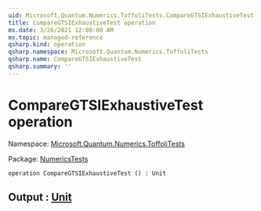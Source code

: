 ```yaml
---
uid: Microsoft.Quantum.Numerics.ToffoliTests.CompareGTSIExhaustiveTest
title: CompareGTSIExhaustiveTest operation
ms.date: 3/26/2021 12:00:00 AM
ms.topic: managed-reference
qsharp.kind: operation
qsharp.namespace: Microsoft.Quantum.Numerics.ToffoliTests
qsharp.name: CompareGTSIExhaustiveTest
qsharp.summary: ''
---
```


# CompareGTSIExhaustiveTest operation

Namespace: [Microsoft.Quantum.Numerics.ToffoliTests](xref:Microsoft.Quantum.Numerics.ToffoliTests)

Package: [NumericsTests](https://nuget.org/packages/NumericsTests)




```qsharp
operation CompareGTSIExhaustiveTest () : Unit
```


## Output : [Unit](xref:microsoft.quantum.lang-ref.unit)

